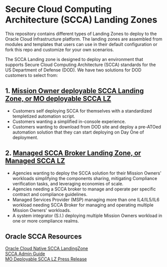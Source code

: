 # Secure Cloud Computing Architecture (SCCA) Landing Zones

This repository contains different types of Landing Zones to deploy to the 
Oracle Cloud Infrastructure platform. The landing zones are assembled from 
modules and templates that users can use in their default configuration or 
fork this repo and customize for your own scenarios. 

The SCCA Landing zone is designed to deploy an environment that supports 
Secure Cloud Computing Architecture (SCCA) standards for the US 
Department of Defense (DOD).  We have two solutions for DOD customers to 
select from:

## 1. [Mission Owner deployable SCCA Landing Zone, or MO deployable SCCA LZ](./Mission_Owner_SCCA_(SCCAv1)/README.md) 
- Customers self deploying SCCA for themselves with a standardized templetized automation script.
- Customers wanting a simplified in-console experience.
- Customers wanting to download from DOD site and deploy a pre-ATOed automation solution that they can start deploying on Day One of deployment.

## 2. [Managed SCCA Broker Landing Zone, or Managed SCCA LZ](./Managed_SCCA_Broker_(SCCAv2)/README.md) 
- Agencies wanting to deploy the SCCA solution for their Mission Owners' workloads simplifying the components sharing, mitigating Compliance 
verification tasks, and leveraging economies of scale.
- Agencies needing a SCCA broker to manage and operate per specific contract and compliance guidelines.
- Managed Services Provider (MSP) managing more than one IL4/IL5/IL6 workload needing SCCA Broker for managing and operating  multiple 
Mission Owners' workloads.
- A system integrator (S.I.) deploying multiple Mission Owners workload in one or more compliance realms.


## Oracle SCCA Resources

[Oracle Cloud Native SCCA LandingZone](https://www.oracle.com/government/federal/dod-scca/)<br />
[SCCA Admin Guide](https://www.oracle.com/a/ocom/docs/industries/public-sector/oci-scca-architecture-guide.pdf)<br /> 
[MO Deployable SCCA LZ Press Release](https://www.oracle.com/news/announcement/oracle-introduces-first-cloud-native-secure-cloud-computing-architecture-solution-for-the-us-dod-2023-07-31/)
